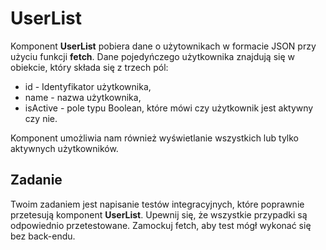 # UserList

Komponent **UserList** pobiera dane o użytownikach w formacie JSON przy użyciu funkcji **fetch**. Dane pojedyńczego użytkownika znajdują się w obiekcie, który składa się z trzech pól:

-   id - Identyfikator użytkownika,
-   name - nazwa użytkownika,
-   isActive - pole typu Boolean, które mówi czy użytkownik jest aktywny czy nie.

Komponent umożliwia nam również wyświetlanie wszystkich lub tylko aktywnych użytkowników.

## Zadanie

Twoim zadaniem jest napisanie testów integracyjnych, które poprawnie przetesują komponent **UserList**. Upewnij się, że wszystkie przypadki są odpowiednio przetestowane. Zamockuj fetch, aby test mógł wykonać się bez back-endu.
